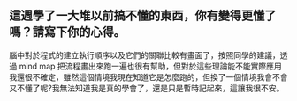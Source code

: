 ## 這週學了一大堆以前搞不懂的東西，你有變得更懂了嗎？請寫下你的心得。
腦中對於程式的建立執行順序以及它們的關聯比較有畫面了，按照同學的建議，透過 mind map 把流程畫出來跑一遍也很有幫助，但對於這些理論能不能實際應用我還很不確定，雖然這個情境我現在知道它是怎麼跑的，但換了一個情境我會不會又不懂了呢?我無法知道我是真的學會了，還是只是暫時記起來，這讓我很不安。
